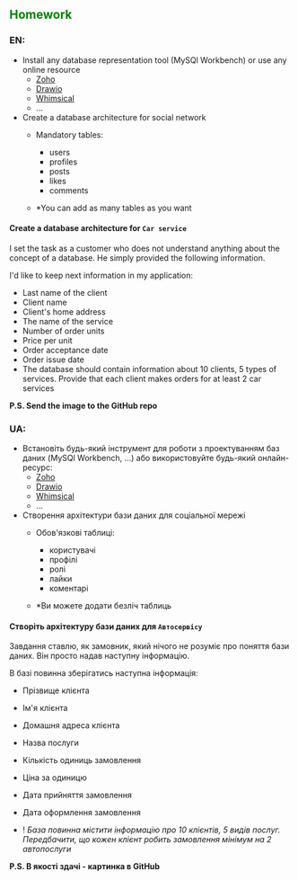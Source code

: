 ## <span style="color:green">Homework</span>

### EN:
- Install any database representation tool (MySQl Workbench) or use any online resource
    - [Zoho](https://www.zoho.com/creator/create-online-database.html)
    - [Drawio](https://drawio-app.com)
    - [Whimsical](https://whimsical.com)
    - ...
- Create a database architecture for social network
    - Mandatory tables:
        - users
        - profiles
        - posts
        - likes 
        - comments

    - *You can add as many tables as you want

#### Create a database architecture for `Car service`

I set the task as a customer who does not understand anything about the concept of a database. He simply provided the following information.

I'd like to keep next information in my application:

* Last name of the client
* Client name
* Client's home address
* The name of the service
* Number of order units
* Price per unit
* Order acceptance date
* Order issue date
* The database should contain information about 10 clients, 5 types of services. Provide that each client makes orders for at least 2 car services

__P.S. Send the image to the GitHub repo__


### UA:
- Встановіть будь-який інструмент для роботи з проектуванням баз даних (MySQl Workbench, ...) або використовуйте будь-який онлайн-ресурс:
     - [Zoho](https://www.zoho.com/creator/create-online-database.html)
     - [Drawio](https://drawio-app.com)
     - [Whimsical](https://whimsical.com)
     - ...
- Створення архітектури бази даних для соціальної мережі
     - Обов'язкові таблиці:
         - користувачі
         - профілі
         - ролі
         - лайки
         - коментарі

     - *Ви можете додати безліч таблиць

#### Створіть архітектуру бази даних для `Автосервісу`

Завдання ставлю, як замовник, який нічого не розуміє про поняття бази даних. Він просто надав наступну інформацію.

В базі повинна зберігатись наступна інформація:
* Прізвище клієнта
* Ім'я клієнта
* Домашня адреса клієнта
* Назва послуги
* Кількість одиниць замовлення
* Ціна за одиницю
* Дата прийняття замовлення
* Дата оформлення замовлення

* ! *База повинна містити інформацію про 10 клієнтів, 5 видів послуг. Передбачити, що кожен клієнт робить замовлення мінімум на 2 автопослуги*

__P.S. В якості здачі - картинка в GitHub__

